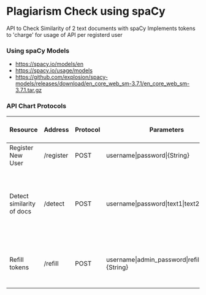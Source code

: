 # Plagiarism Check using spaCy

API to Check Similarity of 2 text documents with spaCy
Implements tokens to 'charge' for usage of API per registerd user

### Using spaCy Models
* https://spacy.io/models/en 
* https://spacy.io/usage/models 
* https://github.com/explosion/spacy-models/releases/download/en_core_web_sm-3.7.1/en_core_web_sm-3.7.1.tar.gz


### API Chart Protocols

| Resource                  | Address   | Protocol | Parameters                                        | Responses + status code                                                                    |
| ------------------------- | --------- | -------- | ------------------------------------------------- | ------------------------------------------------------------------------------------------ |
| Register New User         | /register | POST     | username\|password\|{String}                      | 200 OK\| 301 Invalid Username                                                              |
| Detect similarity of docs | /detect   | POST     | username\|password\|text1\|text2\|{String}        | 200 OK return similarity\| 301 Invalid Username\| 302 Invalid passowrd\| 303 Out of tokens |
| Refill tokens             | /refill   | POST     | username\|admin_password\|refill_amount\|{String} | 200 OK\| 301 Invalid Username\| 304 Invalid admin passowrd                                 |